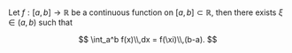 Let $f:[a,b] \to \mathbb{R}$ be a continuous function on 
$[a,b] \subset \mathbb{R}$, then there exists $\xi\in (a,b)$ 
such that 

$$
\int_a^b f(x)\\,dx = f(\xi)\\,(b-a).
$$
